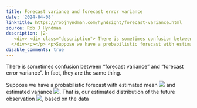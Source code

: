 ```yaml
---
title: Forecast variance and forecast error variance
date: '2024-04-08'
linkTitle: https://robjhyndman.com/hyndsight/forecast-variance.html
source: Rob J Hyndman
description: |2-
   <div> <div class="description"> There is sometimes confusion between “forecast variance” and “forecast error variance”. In fact, they are the same thing. </div>
  </div><p></p> <p>Suppose we have a probabilistic forecast with estimated mean <img src="https://latex.codecogs.com/png.latex?%5Chat%7B%5Cmu%7D_%7BT+h%7CT%7D"> and estimated variance <img src="https://latex.codecogs.com/png.latex?%5Chat%7BV%7D_%7BT+h%7CT%7D">. That is, our estimated distribution of the future observation <img src="https://latex.codecogs.com/png.latex?y_%7BT+h%7D">, based on the data <img src="https://latex.codecogs.com/ ...
disable_comments: true
---
```

 <div> <div class="description"> There is sometimes confusion between “forecast variance” and “forecast error variance”. In fact, they are the same thing. </div>
</div><p></p> <p>Suppose we have a probabilistic forecast with estimated mean <img src="https://latex.codecogs.com/png.latex?%5Chat%7B%5Cmu%7D_%7BT+h%7CT%7D"> and estimated variance <img src="https://latex.codecogs.com/png.latex?%5Chat%7BV%7D_%7BT+h%7CT%7D">. That is, our estimated distribution of the future observation <img src="https://latex.codecogs.com/png.latex?y_%7BT+h%7D">, based on the data <img src="https://latex.codecogs.com/ ...